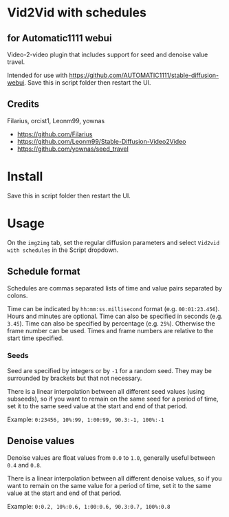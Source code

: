 # Vid2Vid with schedules
## for Automatic1111 webui

Video-2-video plugin that includes support for seed and denoise value travel.

Intended for use with https://github.com/AUTOMATIC1111/stable-diffusion-webui.
Save this in script folder then restart the UI.

## Credits
Filarius, orcist1, Leonm99, yownas

- https://github.com/Filarius
- https://github.com/Leonm99/Stable-Diffusion-Video2Video
- https://github.com/yownas/seed_travel


# Install

Save this in script folder then restart the UI.


# Usage

On the `img2img` tab, set the regular diffusion parameters and select `Vid2vid with schedules` in the Script dropdown.

## Schedule format

Schedules are commas separated lists of time and value pairs separated by colons.

Time can be indicated by `hh:mm:ss.millisecond` format (e.g. `00:01:23.456`). Hours and minutes are optional.
Time can also be specified in seconds (e.g. `3.45`).
Time can also be specified by percentage (e.g. `25%`).
Otherwise the frame number can be used.
Times and frame numbers are relative to the start time specified.

### Seeds

Seed are specified by integers or by `-1` for a random seed. They may be surrounded by brackets but that not necessary.

There is a linear interpolation between all different seed values (using subseeds), so if you want to remain on the same seed for a period of time, set it to the same seed value at the start and end of that period.

Example:
`0:23456, 10%:99, 1:00:99, 90.3:-1, 100%:-1`


## Denoise values

Denoise values are float values from `0.0` to `1.0`, generally useful between `0.4` and `0.8`.

There is a linear interpolation between all different denoise values, so if you want to remain on the same value for a period of time, set it to the same value at the start and end of that period.

Example:
`0:0.2, 10%:0.6, 1:00:0.6, 90.3:0.7, 100%:0.8`